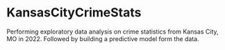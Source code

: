 # KansasCityCrimeStats
Performing exploratory data analysis on crime statistics from Kansas City, MO in 2022. Followed by building a predictive model form the data.
